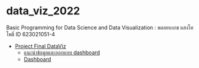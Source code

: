 # data_viz_2022
Basic Programming for Data Science and Data Visualization : พลอยบงกช แสงโทโพธิ์ ID 623021051-4

* [Project Final DataViz](https://github.com/ploybongkot/data_viz_2022/blob/main/Project_Dataviz_2022.ipynb)
  * [แนะนำข้อมูลและออกแบบ dashboard](https://www.canva.com/design/DAE7z1u-RwU/RW-RVLCcIkle_4WpnnqZsg/edit?fbclid=IwAR25q1qSW1XTiCbcPxzOEFUlm09sSYEg_rfvJPcMK7M0TU8QQiGO3hN0h6I)
  * [Dashboard](https://datastudio.google.com/reporting/7e67d47f-2b14-43c9-b26a-8a31fb5b939f/page/14EpC?fbclid=IwAR0f4eu47ipWlZ_0Ui1462Ii6DjcpfAAb68LwMvg8avS9JHa5lJUeO8hYvU)
